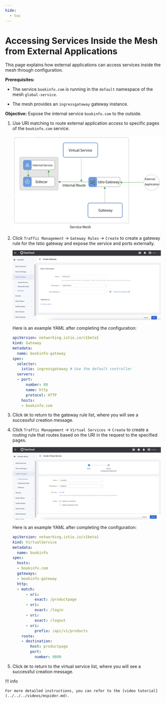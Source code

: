 ```yaml
---
hide:
  - toc
---
```


# Accessing Services Inside the Mesh from External Applications

This page explains how external applications can access services inside the mesh through configuration.

**Prerequisites:**

- The service `bookinfo.com` is running in the `default` namespace of the mesh `global-service`.

- The mesh provides an `ingressgateway` gateway instance.

**Objective:** Expose the internal service `bookinfo.com` to the outside.

1. Use URI matching to route external application access to specific pages of the `bookinfo.com` service.

    ![Access Route](../../images/out-to-in01.png)

2. Click `Traffic Management` -> `Gateway Rules` -> `Create` to create a gateway rule for the Istio gateway and expose the service and ports externally.

    ![Create Rule](../../images/out-to-in02.png)

    Here is an example YAML after completing the configuration:

    ```yaml
    apiVersion: networking.istio.io/v1beta1
    kind: Gateway
    metadata:
      name: bookinfo-gateway
    spec:
      selector:
        istio: ingressgateway # Use the default controller
      servers:
      - port:
          number: 80
          name: http
          protocol: HTTP
        hosts:
        - bookinfo.com
    ```

3. Click `OK` to return to the gateway rule list, where you will see a successful creation message.

4. Click `Traffic Management` -> `Virtual Services` -> `Create` to create a routing rule that routes based on the URI in the request to the specified pages.

    ![Create Routing Rule](../../images/out-to-in04.png)

    Here is an example YAML after completing the configuration:

    ```yaml
    apiVersion: networking.istio.io/v1beta1
    kind: VirtualService
    metadata:
      name: bookinfo
    spec:
      hosts:
      - bookinfo.com
      gateways:
      - bookinfo-gateway
      http:
      - match:
          - uri:
              exact: /productpage
          - uri:
              exact: /login
          - uri:
              exact: /logout
          - uri:
              prefix: /api/v1/products
        route:
        - destination:
            host: productpage
            port:
              number: 9080
    ```

5. Click `OK` to return to the virtual service list, where you will see a successful creation message.

!!! info

    For more detailed instructions, you can refer to the [video tutorial](../../../videos/mspider.md).
